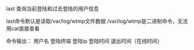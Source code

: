 last 
 查询当前登陆和过去登陆的用户信息

last命令默认是读取/var/log/wtmp文件数据
/var/log/wtmp是二进制命令，无法用cat直接查看

命令输出：
用户名
登陆终端
登陆ip
登陆时间
退出时间（在线时间）
